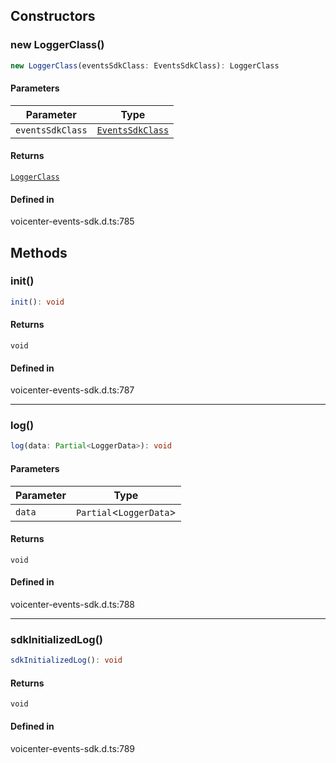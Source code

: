 ## Constructors

### new LoggerClass()

```ts
new LoggerClass(eventsSdkClass: EventsSdkClass): LoggerClass
```

#### Parameters

| Parameter | Type |
| ------ | ------ |
| `eventsSdkClass` | [`EventsSdkClass`](EventsSdkClass.md) |

#### Returns

[`LoggerClass`](LoggerClass.md)

#### Defined in

voicenter-events-sdk.d.ts:785

## Methods

### init()

```ts
init(): void
```

#### Returns

`void`

#### Defined in

voicenter-events-sdk.d.ts:787

***

### log()

```ts
log(data: Partial<LoggerData>): void
```

#### Parameters

| Parameter | Type |
| ------ | ------ |
| `data` | `Partial`\<`LoggerData`\> |

#### Returns

`void`

#### Defined in

voicenter-events-sdk.d.ts:788

***

### sdkInitializedLog()

```ts
sdkInitializedLog(): void
```

#### Returns

`void`

#### Defined in

voicenter-events-sdk.d.ts:789
